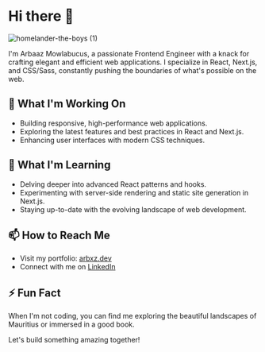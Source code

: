 # Hi there 👋
![homelander-the-boys (1)](https://github.com/user-attachments/assets/a1537e63-8eb0-47c8-811c-67ea659e69e8)

I'm Arbaaz Mowlabucus, a passionate Frontend Engineer with a knack for crafting elegant and efficient web applications. I specialize in React, Next.js, and CSS/Sass, constantly pushing the boundaries of what's possible on the web.

## 🔭 What I'm Working On

- Building responsive, high-performance web applications.
- Exploring the latest features and best practices in React and Next.js.
- Enhancing user interfaces with modern CSS techniques.

## 🌱 What I'm Learning

- Delving deeper into advanced React patterns and hooks.
- Experimenting with server-side rendering and static site generation in Next.js.
- Staying up-to-date with the evolving landscape of web development.

## 📫 How to Reach Me

- Visit my portfolio: [arbxz.dev](https://arbxz.dev)
- Connect with me on [LinkedIn](https://www.linkedin.com/in/arbaaz-mowlabucus-15bb17160/)

## ⚡ Fun Fact

When I'm not coding, you can find me exploring the beautiful landscapes of Mauritius or immersed in a good book.

Let's build something amazing together!
